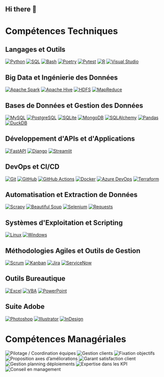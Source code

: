 ## Hi there 👋

# Compétences Techniques

## Langages et Outils

[![Python](https://img.shields.io/badge/Python-3776AB?style=for-the-badge&logo=python&logoColor=white)](https://www.python.org)
[![SQL](https://img.shields.io/badge/SQL-4479A1?style=for-the-badge&logo=postgresql&logoColor=white)](https://www.postgresql.org)
[![Bash](https://img.shields.io/badge/Bash-4EAA25?style=for-the-badge&logo=gnu-bash&logoColor=white)](https://www.gnu.org/software/bash/)
[![Poetry](https://img.shields.io/badge/Poetry-60A5FA?style=for-the-badge&logo=poetry&logoColor=white)](https://python-poetry.org)
[![Pytest](https://img.shields.io/badge/Pytest-0A9EDC?style=for-the-badge&logo=pytest&logoColor=white)](https://docs.pytest.org)
[![R](https://img.shields.io/badge/R-276DC3?style=for-the-badge&logo=r&logoColor=white)](https://www.r-project.org)
[![Visual Studio](https://img.shields.io/badge/Visual_Studio-5C2D91?style=for-the-badge&logo=visual-studio&logoColor=white)](https://visualstudio.microsoft.com)

## Big Data et Ingénierie des Données

[![Apache Spark](https://img.shields.io/badge/Apache_Spark-E25A1C?style=for-the-badge&logo=apache-spark&logoColor=white)](https://spark.apache.org)
[![Apache Hive](https://img.shields.io/badge/Apache_Hive-FDEE21?style=for-the-badge&logo=apache-hive&logoColor=black)](https://hive.apache.org)
[![HDFS](https://img.shields.io/badge/HDFS-66CCFF?style=for-the-badge&logo=apache-hadoop&logoColor=black)](https://hadoop.apache.org)
[![MapReduce](https://img.shields.io/badge/MapReduce-FF6600?style=for-the-badge&logo=apache-hadoop&logoColor=white)](https://hadoop.apache.org/docs/r1.2.1/mapred_tutorial.html)

## Bases de Données et Gestion des Données

[![MySQL](https://img.shields.io/badge/MySQL-4479A1?style=for-the-badge&logo=mysql&logoColor=white)](https://www.mysql.com)
[![PostgreSQL](https://img.shields.io/badge/PostgreSQL-336791?style=for-the-badge&logo=postgresql&logoColor=white)](https://www.postgresql.org)
[![SQLite](https://img.shields.io/badge/SQLite-003B57?style=for-the-badge&logo=sqlite&logoColor=white)](https://www.sqlite.org)
[![MongoDB](https://img.shields.io/badge/MongoDB-47A248?style=for-the-badge&logo=mongodb&logoColor=white)](https://www.mongodb.com)
[![SQLAlchemy](https://img.shields.io/badge/SQLAlchemy-D71F00?style=for-the-badge&logo=sqlalchemy&logoColor=white)](https://www.sqlalchemy.org)
[![Pandas](https://img.shields.io/badge/Pandas-150458?style=for-the-badge&logo=pandas&logoColor=white)](https://pandas.pydata.org)
[![DuckDB](https://img.shields.io/badge/DuckDB-FF6600?style=for-the-badge&logo=duckdb&logoColor=white)](https://duckdb.org)

## Développement d'APIs et d'Applications

[![FastAPI](https://img.shields.io/badge/FastAPI-009688?style=for-the-badge&logo=fastapi&logoColor=white)](https://fastapi.tiangolo.com)
[![Django](https://img.shields.io/badge/Django-092E20?style=for-the-badge&logo=django&logoColor=white)](https://www.djangoproject.com)
[![Streamlit](https://img.shields.io/badge/Streamlit-FF4B4B?style=for-the-badge&logo=streamlit&logoColor=white)](https://streamlit.io)

## DevOps et CI/CD

[![Git](https://img.shields.io/badge/Git-F05032?style=for-the-badge&logo=git&logoColor=white)](https://git-scm.com)
[![GitHub](https://img.shields.io/badge/GitHub-181717?style=for-the-badge&logo=github&logoColor=white)](https://github.com)
[![GitHub Actions](https://img.shields.io/badge/GitHub_Actions-2088FF?style=for-the-badge&logo=github-actions&logoColor=white)](https://github.com/features/actions)
[![Docker](https://img.shields.io/badge/Docker-2496ED?style=for-the-badge&logo=docker&logoColor=white)](https://www.docker.com)
[![Azure DevOps](https://img.shields.io/badge/Azure_DevOps-0078D7?style=for-the-badge&logo=azure-devops&logoColor=white)](https://azure.microsoft.com/en-us/services/devops/)
[![Terraform](https://img.shields.io/badge/Terraform-7B42BC?style=for-the-badge&logo=terraform&logoColor=white)](https://www.terraform.io)

## Automatisation et Extraction de Données

[![Scrapy](https://img.shields.io/badge/Scrapy-339933?style=for-the-badge&logo=scrapy&logoColor=white)](https://scrapy.org)
[![Beautiful Soup](https://img.shields.io/badge/Beautiful_Soup-4479A1?style=for-the-badge)](https://www.crummy.com/software/BeautifulSoup/)
[![Selenium](https://img.shields.io/badge/Selenium-43B02A?style=for-the-badge&logo=selenium&logoColor=white)](https://www.selenium.dev)
[![Requests](https://img.shields.io/badge/Requests-26AF6D?style=for-the-badge)](https://docs.python-requests.org)

## Systèmes d'Exploitation et Scripting

[![Linux](https://img.shields.io/badge/Linux-FCC624?style=for-the-badge&logo=linux&logoColor=black)](https://www.linux.org)
[![Windows](https://img.shields.io/badge/Windows-0078D6?style=for-the-badge&logo=windows&logoColor=white)](https://www.microsoft.com/windows)

## Méthodologies Agiles et Outils de Gestion

[![Scrum](https://img.shields.io/badge/Scrum-6DB33F?style=for-the-badge&logo=scrumalliance&logoColor=white)](https://www.scrumalliance.org)
[![Kanban](https://img.shields.io/badge/Kanban-FF6600?style=for-the-badge)](https://kanbanize.com/kanban-resources/kanban-101/)
[![Jira](https://img.shields.io/badge/Jira-0052CC?style=for-the-badge&logo=jira&logoColor=white)](https://www.atlassian.com/software/jira)
[![ServiceNow](https://img.shields.io/badge/ServiceNow-1877F2?style=for-the-badge&logo=servicenow&logoColor=white)](https://www.servicenow.com)

## Outils Bureautique

[![Excel](https://img.shields.io/badge/Excel-217346?style=for-the-badge&logo=microsoft-excel&logoColor=white)](https://www.microsoft.com/en-us/microsoft-365/excel)
[![VBA](https://img.shields.io/badge/VBA-217346?style=for-the-badge)](https://docs.microsoft.com/en-us/office/vba/api/overview/)
[![PowerPoint](https://img.shields.io/badge/PowerPoint-B7472A?style=for-the-badge&logo=microsoft-powerpoint&logoColor=white)](https://www.microsoft.com/en-us/microsoft-365/powerpoint)

## Suite Adobe

[![Photoshop](https://img.shields.io/badge/Photoshop-31A8FF?style=for-the-badge&logo=adobe-photoshop&logoColor=white)](https://www.adobe.com/products/photoshop.html)
[![Illustrator](https://img.shields.io/badge/Illustrator-FF9A00?style=for-the-badge&logo=adobe-illustrator&logoColor=white)](https://www.adobe.com/products/illustrator.html)
[![InDesign](https://img.shields.io/badge/InDesign-FF3366?style=for-the-badge&logo=adobe-indesign&logoColor=white)](https://www.adobe.com/products/indesign.html)

# Compétences Managériales
![Pilotage / Coordination équipes](https://img.shields.io/badge/Pilotage_%2F_Coordination_équipes-0078D6?style=for-the-badge)
![Gestion clients](https://img.shields.io/badge/Gestion_clients-4479A1?style=for-the-badge)
![Fixation objectifs](https://img.shields.io/badge/Fixation_objectifs-FF6600?style=for-the-badge)
![Proposition axes d’améliorations](https://img.shields.io/badge/Proposition_axes_d’améliorations-6DB33F?style=for-the-badge)
![Garant satisfaction client](https://img.shields.io/badge/Garant_satisfaction_client-FF3366?style=for-the-badge)
![Gestion planning déploiements](https://img.shields.io/badge/Gestion_planning_déploiements-31A8FF?style=for-the-badge)
![Expertise dans les KPI](https://img.shields.io/badge/Expertise_dans_les_KPI-FF9A00?style=for-the-badge)
![Conseil en management](https://img.shields.io/badge/Conseil_en_management-1877F2?style=for-the-badge)

